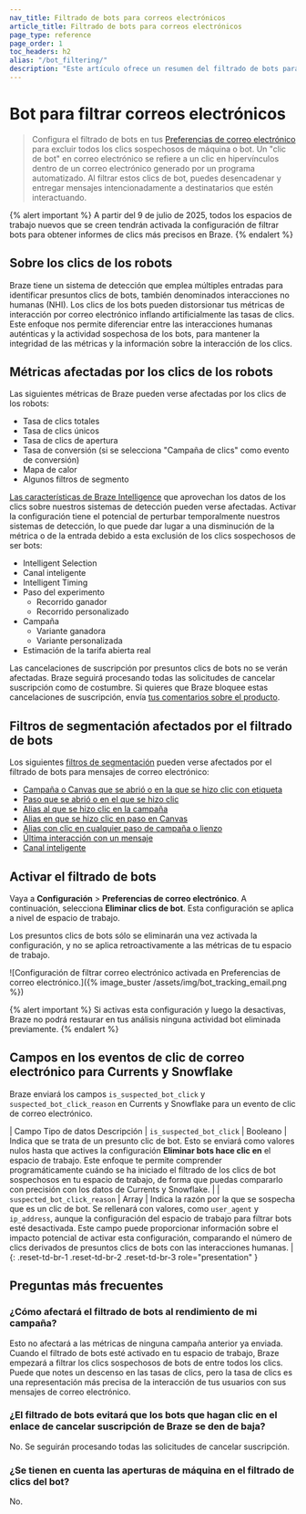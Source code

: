 ```yaml
---
nav_title: Filtrado de bots para correos electrónicos
article_title: Filtrado de bots para correos electrónicos
page_type: reference
page_order: 1
toc_headers: h2
alias: "/bot_filtering/"
description: "Este artículo ofrece un resumen del filtrado de bots para el correo electrónico."
---
```


# Bot para filtrar correos electrónicos

> Configura el filtrado de bots en tus [Preferencias de correo electrónico]({{site.baseurl}}/user_guide/administrative/app_settings/email_settings) para excluir todos los clics sospechosos de máquina o bot. Un "clic de bot" en correo electrónico se refiere a un clic en hipervínculos dentro de un correo electrónico generado por un programa automatizado. Al filtrar estos clics de bot, puedes desencadenar y entregar mensajes intencionadamente a destinatarios que estén interactuando.

{% alert important %}
A partir del 9 de julio de 2025, todos los espacios de trabajo nuevos que se creen tendrán activada la configuración de filtrar bots para obtener informes de clics más precisos en Braze.
{% endalert %}

## Sobre los clics de los robots

Braze tiene un sistema de detección que emplea múltiples entradas para identificar presuntos clics de bots, también denominados interacciones no humanas (NHI). Los clics de los bots pueden distorsionar tus métricas de interacción por correo electrónico inflando artificialmente las tasas de clics. Este enfoque nos permite diferenciar entre las interacciones humanas auténticas y la actividad sospechosa de los bots, para mantener la integridad de las métricas y la información sobre la interacción de los clics.

## Métricas afectadas por los clics de los robots

Las siguientes métricas de Braze pueden verse afectadas por los clics de los robots:

- Tasa de clics totales
- Tasa de clics únicos
- Tasa de clics de apertura
- Tasa de conversión (si se selecciona "Campaña de clics" como evento de conversión)
- Mapa de calor
- Algunos filtros de segmento

[Las características de Braze Intelligence]({{site.baseurl}}/user_guide/brazeai/intelligence) que aprovechan los datos de los clics sobre nuestros sistemas de detección pueden verse afectadas. Activar la configuración tiene el potencial de perturbar temporalmente nuestros sistemas de detección, lo que puede dar lugar a una disminución de la métrica o de la entrada debido a esta exclusión de los clics sospechosos de ser bots:

- Intelligent Selection
- Canal inteligente
- Intelligent Timing
- Paso del experimento
    - Recorrido ganador
    - Recorrido personalizado
- Campaña
    - Variante ganadora
    - Variante personalizada
- Estimación de la tarifa abierta real

Las cancelaciones de suscripción por presuntos clics de bots no se verán afectadas. Braze seguirá procesando todas las solicitudes de cancelar suscripción como de costumbre. Si quieres que Braze bloquee estas cancelaciones de suscripción, envía [tus comentarios sobre el producto]({{site.baseurl}}/user_guide/administrative/access_braze/portal).

## Filtros de segmentación afectados por el filtrado de bots

Los siguientes [filtros de segmentación]({{site.baseurl}}/user_guide/engagement_tools/segments/segmentation_filters) pueden verse afectados por el filtrado de bots para mensajes de correo electrónico:

- [Campaña o Canvas que se abrió o en la que se hizo clic con etiqueta]({{site.baseurl}}/user_guide/engagement_tools/segments/segmentation_filters#clicked-opened-campaign-or-canvas-with-tag)
- [Paso que se abrió o en el que se hizo clic]({{site.baseurl}}/user_guide/engagement_tools/segments/segmentation_filters#clicked-opened-step)
- [Alias al que se hizo clic en la campaña]({{site.baseurl}}/user_guide/engagement_tools/segments/segmentation_filters#clicked-alias-in-campaign)
- [Alias en que se hizo clic en paso en Canvas]({{site.baseurl}}/user_guide/engagement_tools/segments/segmentation_filters#clicked-alias-in-canvas-step)
- [Alias con clic en cualquier paso de campaña o lienzo]({{site.baseurl}}/user_guide/engagement_tools/segments/segmentation_filters#clicked-alias-in-any-campaign-or-canvas-step)
- [Última interacción con un mensaje]({{site.baseurl}}/user_guide/engagement_tools/segments/segmentation_filters#last-engaged-with-message)
- [Canal inteligente]({{site.baseurl}}/user_guide/engagement_tools/segments/segmentation_filters#intelligent-channel)

## Activar el filtrado de bots

Vaya a **Configuración** > **Preferencias de correo electrónico**. A continuación, selecciona **Eliminar clics de bot**. Esta configuración se aplica a nivel de espacio de trabajo.

Los presuntos clics de bots sólo se eliminarán una vez activada la configuración, y no se aplica retroactivamente a las métricas de tu espacio de trabajo.

![Configuración de filtrar correo electrónico activada en Preferencias de correo electrónico.]({% image_buster /assets/img/bot_tracking_email.png %})

{% alert important %}
Si activas esta configuración y luego la desactivas, Braze no podrá restaurar en tus análisis ninguna actividad bot eliminada previamente.
{% endalert %}

## Campos en los eventos de clic de correo electrónico para Currents y Snowflake

Braze enviará los campos `is_suspected_bot_click` y `suspected_bot_click_reason` en Currents y Snowflake para un evento de clic de correo electrónico.

| Campo Tipo de datos Descripción
| `is_suspected_bot_click` | Booleano | Indica que se trata de un presunto clic de bot. Esto se enviará como valores nulos hasta que actives la configuración **Eliminar bots hace clic en** el espacio de trabajo. Este enfoque te permite comprender programáticamente cuándo se ha iniciado el filtrado de los clics de bot sospechosos en tu espacio de trabajo, de forma que puedas compararlo con precisión con los datos de Currents y Snowflake. |
| `suspected_bot_click_reason` | Array | Indica la razón por la que se sospecha que es un clic de bot. Se rellenará con valores, como `user_agent` y `ip_address`, aunque la configuración del espacio de trabajo para filtrar bots esté desactivada. Este campo puede proporcionar información sobre el impacto potencial de activar esta configuración, comparando el número de clics derivados de presuntos clics de bots con las interacciones humanas. |
{: .reset-td-br-1 .reset-td-br-2 .reset-td-br-3 role="presentation" }

## Preguntas más frecuentes

### ¿Cómo afectará el filtrado de bots al rendimiento de mi campaña?

Esto no afectará a las métricas de ninguna campaña anterior ya enviada. Cuando el filtrado de bots esté activado en tu espacio de trabajo, Braze empezará a filtrar los clics sospechosos de bots de entre todos los clics. Puede que notes un descenso en las tasas de clics, pero la tasa de clics es una representación más precisa de la interacción de tus usuarios con sus mensajes de correo electrónico.

### ¿El filtrado de bots evitará que los bots que hagan clic en el enlace de cancelar suscripción de Braze se den de baja?

No. Se seguirán procesando todas las solicitudes de cancelar suscripción.

### ¿Se tienen en cuenta las aperturas de máquina en el filtrado de clics del bot?

No.
